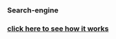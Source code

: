 ### Search-engine
### [click here to see how it works](https://marekzemla.github.io/Search-engine/)
